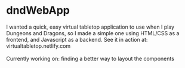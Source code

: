 # dndWebApp
I wanted a quick, easy virtual tabletop application to use when I play Dungeons and Dragons, so I made a simple one using HTML/CSS as a frontend, and Javascript as a backend. See it in action at: virtualtabletop.netlify.com
<br><br>
Currently working on:  finding a better way to layout the components
